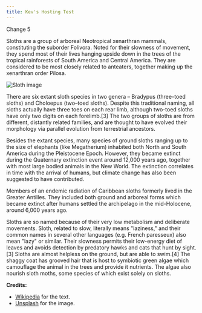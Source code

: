 ```yaml
---
title: Kev's Hosting Test
---
```


Change 5

Sloths are a group of arboreal Neotropical xenarthran mammals, constituting the suborder Folivora. Noted for their slowness of movement, they spend most of their lives hanging upside down in the trees of the tropical rainforests of South America and Central America. They are considered to be most closely related to anteaters, together making up the xenarthran order Pilosa.

![Sloth image](/images/sloth-01.jpg)

There are six extant sloth species in two genera – Bradypus (three–toed sloths) and Choloepus (two–toed sloths). Despite this traditional naming, all sloths actually have three toes on each rear limb, although two-toed sloths have only two digits on each forelimb.[3] The two groups of sloths are from different, distantly related families, and are thought to have evolved their morphology via parallel evolution from terrestrial ancestors.

Besides the extant species, many species of ground sloths ranging up to the size of elephants (like Megatherium) inhabited both North and South America during the Pleistocene Epoch. However, they became extinct during the Quaternary extinction event around 12,000 years ago, together with most large bodied animals in the New World. The extinction correlates in time with the arrival of humans, but climate change has also been suggested to have contributed.

Members of an endemic radiation of Caribbean sloths formerly lived in the Greater Antilles. They included both ground and arboreal forms which became extinct after humans settled the archipelago in the mid-Holocene, around 6,000 years ago.

Sloths are so named because of their very low metabolism and deliberate movements. Sloth, related to slow, literally means "laziness," and their common names in several other languages (e.g. French paresseux) also mean "lazy" or similar. Their slowness permits their low-energy diet of leaves and avoids detection by predatory hawks and cats that hunt by sight.[3] Sloths are almost helpless on the ground, but are able to swim.[4] The shaggy coat has grooved hair that is host to symbiotic green algae which camouflage the animal in the trees and provide it nutrients. The algae also nourish sloth moths, some species of which exist solely on sloths.

**Credits:**
* [Wikipedia](https://en.wikipedia.org/wiki/Sloth) for the text.
* [Unsplash](https://unsplash.com/photos/GTXvpZ2eTdA) for the image.
